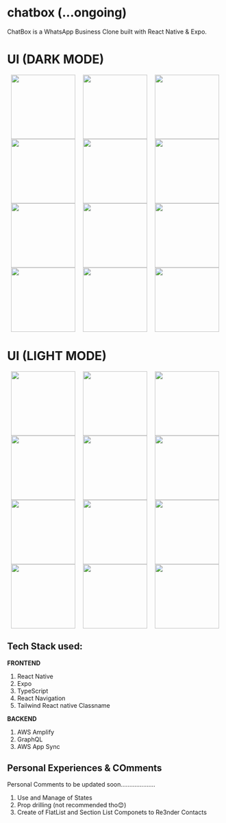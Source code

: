 # chatbox (...ongoing)
ChatBox is a WhatsApp Business Clone built with React Native &amp; Expo.

# UI (DARK MODE)
<div style = "display:flex; flex-direction: row; flex-wrap: wrap;justify-content: space-around;">
    <img src = "https://user-images.githubusercontent.com/55560024/154983124-14a88b07-900b-48e0-a5da-8382acf58a64.png"  style = "width: 150px"/>
    <img src = "https://user-images.githubusercontent.com/55560024/154983158-868021fc-6b91-4db9-8699-58a23ab75dca.png"  style = "width: 150px"/>
    <img src = "https://user-images.githubusercontent.com/55560024/154983183-6bcb541e-e6c6-4ac3-8279-1c5c5a05e328.png"  style = "width: 150px"/>
    <img src = "https://user-images.githubusercontent.com/55560024/154983212-e00cab8c-c507-4bcc-92ad-b7445dec2390.png"  style = "width: 150px"/>
    <img src = "https://user-images.githubusercontent.com/55560024/155123224-a1c57bec-382d-4885-b2cf-d35550b84332.png"  style = "width: 150px"/>
    <img src = "https://user-images.githubusercontent.com/55560024/155857315-cd7ae776-d7ab-45b4-bcb3-7ae38e9c582f.png"  style = "width: 150px"/>
    <img src = "https://user-images.githubusercontent.com/55560024/157483389-3363dabb-1522-4127-9088-d74f014a813b.jpg"  style = "width: 150px"/>
    <img src = "https://user-images.githubusercontent.com/55560024/161615755-9ee8523a-be3d-4f86-85b0-43fa2ea95250.png"  style = "width: 150px"/>
    <img src = "https://user-images.githubusercontent.com/55560024/162210001-0d382966-6891-4064-b73e-d0841aeffbc1.png"  style = "width: 150px"/>
    <img src = "https://user-images.githubusercontent.com/55560024/165925774-5fabca7d-3866-414c-b2f1-70c65f9ebf95.png"  style = "width: 150px"/>
    <img src = "https://user-images.githubusercontent.com/55560024/165925721-36146bef-a058-4757-98f1-67f2f14a7a4c.png"  style = "width: 150px"/>
    <img src = "https://user-images.githubusercontent.com/55560024/165925654-4e3b18f1-278c-4d3d-be0e-ff1a04a3584e.png"  style = "width: 150px"/>





</div>

# UI (LIGHT MODE)
<div  style = "display:flex; flex-direction: row; flex-wrap: wrap;justify-content: space-around;">
    <img src = "https://user-images.githubusercontent.com/55560024/154983286-24d45eb7-7b95-49a2-8c82-4fa346c2253d.png"  style = "width: 150px"/>
    <img src = "https://user-images.githubusercontent.com/55560024/154983305-e96e54aa-3604-4c05-929b-0169d28e0278.png"  style = "width: 150px"/>
    <img src = "https://user-images.githubusercontent.com/55560024/154983323-b63b7d5b-ba26-46e9-b929-67b7b5fbd1a1.png"  style = "width: 150px"/>
    <img src = "https://user-images.githubusercontent.com/55560024/154983366-dd9de087-8150-4384-a3fd-2fad4add2dce.png"  style = "width: 150px"/>
    <img src = "https://user-images.githubusercontent.com/55560024/155123151-708a8255-2f49-4c65-9c99-30d69ca89c15.png"  style = "width: 150px"/>
    <img src = "https://user-images.githubusercontent.com/55560024/155857352-1612dba3-2f53-40e4-ad66-bc44ad0ecf82.png"  style = "width: 150px"/>
    <img src = "https://user-images.githubusercontent.com/55560024/157483471-0efa5671-ce03-4c6f-8425-b7b2275fbdec.jpg"  style = "width: 150px"/>
    <img src = "https://user-images.githubusercontent.com/55560024/161680486-252a0dbd-e128-4456-a494-2df964449ea6.png"  style = "width: 150px"/>
    <img src = "https://user-images.githubusercontent.com/55560024/165926062-7cb71fc5-c664-4bc0-8441-be4365febc50.png"  style = "width: 150px"/>
    <img src = "https://user-images.githubusercontent.com/55560024/165925774-5fabca7d-3866-414c-b2f1-70c65f9ebf95.png"  style = "width: 150px"/>
    <img src = "https://user-images.githubusercontent.com/55560024/165926017-f29dfe59-436f-4e5f-8d7d-ca1f037efe81.png"  style = "width: 150px"/>
    <img src = "https://user-images.githubusercontent.com/55560024/165925964-678f22b1-15ce-40e9-a27f-612b3e48ca6d.png"  style = "width: 150px"/>


</div>

## Tech Stack used:
**FRONTEND**
1. React Native
2. Expo
3. TypeScript
4. React Navigation
5. Tailwind React native Classname

**BACKEND**
1. AWS Amplify
2. GraphQL
3. AWS App Sync

## Personal Experiences & COmments
Personal Comments to be updated soon....................
1. Use and Manage of States
2. Prop drilling (not recommended tho😊)
3. Create of FlatList and Section List Componets to Re3nder Contacts
